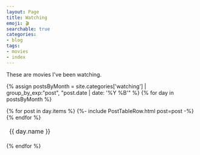 ```yaml
---
layout: Page
title: Watching
emoji: 🎬
searchable: true
categories:
- blog
tags:
- movies
- index
---
```


These are movies I've been watching.

{% assign postsByMonth = 
site.categories['watching'] | group_by_exp:"post", "post.date | date: '%Y %B'" %}
{% for day in postsByMonth %}
  <table class="responsive-table">
      <colgroup>
          <col/>
          <col style="width: 20ch;"/>
          <col style="width: 12ch;"/>
      </colgroup>
      <thead>
        <tr>
            <td colspan="3">
                <span id="{{ day.name }}">{{ day.name }}</span>
            </td>
        </tr>
      </thead>
  {% for post in day.items %}
  {%- include PostTableRow.html post=post -%}
  {% endfor %}
  </table>
{% endfor %}
